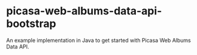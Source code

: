 # picasa-web-albums-data-api-bootstrap
An example implementation in Java to get started with Picasa Web Albums Data API.
